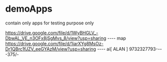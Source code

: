 # demoApps

contain only apps for testing purpose only

https://drive.google.com/file/d/1WyBHGLV_-DbwAL_VE_n3OFx8jSgMvs_8/view?usp=sharing ---- map 
https://drive.google.com/file/d/1iarXYg8MsOz-Dr1QBrc1fJZV_eeGYAzM/view?usp=sharing ---- ai[ ALAN ]
9732327793----375/-
